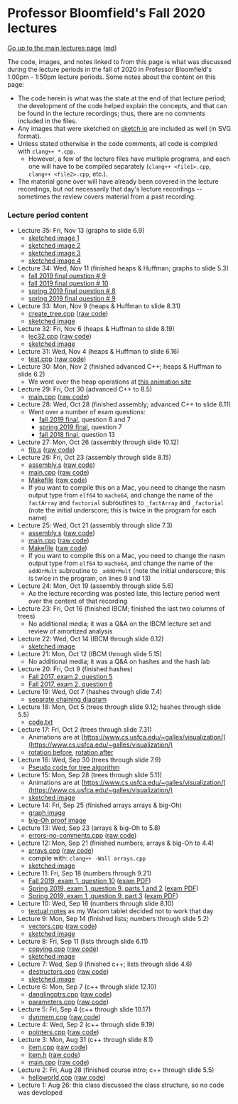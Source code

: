 Professor Bloomfield's Fall 2020 lectures
=========================================

[Go up to the main lectures page](../index.html) ([md](../index.md))

The code, images, and notes linked to from this page is what was discussed during the lecture periods in the fall of 2020 in Professor Bloomfield's 1:00pm - 1:50pm lecture periods.  Some notes about the content on this page:

- The code herein is what was the state at the end of that lecture period; the development of the code helped explain the concepts, and that can be found in the lecture recordings; thus, there are no comments included in the files.
- Any images that were sketched on [sketch.io](https://sketch.io/sketchpad/) are included as well (in SVG format).
- Unless stated otherwise in the code comments, all code is compiled with `clang++ *.cpp`.
    - However, a few of the lecture files have multiple programs, and each one will have to be compiled separately (`clang++ <file1>.cpp`, `clang++ <file2>.cpp`, etc.).
- The material gone over will have already been covered in the lecture recordings, but not necessarily that day's lecture recordings -- sometimes the review covers material from a past recording.

### Lecture period content

- Lecture 35: Fri, Nov 13 (graphs to slide 6.9)
    - [sketched image 1](lec35/lec35-1.svg)
    - [sketched image 2](lec35/lec35-2.svg)
    - [sketched image 3](lec35/lec35-3.svg)
    - [sketched image 4](lec35/lec35-4.svg)
- Lecture 34: Wed, Nov 11 (finished heaps & Huffman; graphs to slide 5.3)
    - [fall 2019 final question # 9](lec34/f19-final-q9.svg)
    - [fall 2019 final question # 10](lec34/f19-final-q10.svg)
    - [spring 2019 final question # 8](lec34/s19-final-q8.svg)
    - [spring 2019 final question # 9](lec34/s19-final-q9.svg)
- Lecture 33: Mon, Nov 9 (heaps & Huffman to slide 8.31)
    - [create_tree.cpp](lec33/create_tree.cpp.html) ([raw code](lec33/create_tree.cpp))
    - [sketched image](lec33/lec33.svg)
- Lecture 32: Fri, Nov 6 (heaps & Huffman to slide 8.19)
    - [lec32.cpp](lec32/lec32.cpp.html) ([raw code](lec32/lec32.cpp))
    - [sketched image](lec32/lec32.svg)
- Lecture 31: Wed, Nov 4 (heaps & Huffman to slide 6.16)
    - [test.cpp](lec31/test.cpp.html) ([raw code](lec31/test.cpp))
- Lecture 30: Mon, Nov 2 (finished advanced C++; heaps & Huffman to slide 6.2)
    - We went over the heap operations at [this animation site](https://www.cs.usfca.edu/~galles/visualization/Heap.html)
- Lecture 29: Fri, Oct 30 (advanced C++ to 8.5) 
    - [main.cpp](lec29/main.cpp.html) ([raw code](lec29/main.cpp))
- Lecture 28: Wed, Oct 28 (finished assembly; advanced C++ to slide 6.11)
    - Went over a number of exam questions:
        - [fall 2019 final](https://uva-cs.github.io/pdr/exams/final-f19.pdf), question 6 and 7
	    - [spring 2019 final](https://uva-cs.github.io/pdr/exams/final-s19.pdf), question 7
        - [fall 2018 final](https://uva-cs.github.io/pdr/exams/final-f18.pdf), question 13
- Lecture 27: Mon, Oct 26 (assembly through slide 10.12)
    - [fib.s](lec27/fib.s.html) ([raw code](lec27/fib.s))
- Lecture 26: Fri, Oct 23 (assembly through slide 8.15)
    - [assembly.s](lec26/assembly.s.html) ([raw code](lec26/assembly.s))
    - [main.cpp](lec26/main.cpp.html) ([raw code](lec26/main.cpp))
    - [Makefile](lec26/Makefile.html) ([raw code](lec26/Makefile))
	- If you want to compile this on a Mac, you need to change the nasm output type from `elf64` to `macho64`, and change the name of the `factArray` and `factorial` subroutines to `_factArray` and `_factorial` (note the initial underscore; this is twice in the program for each name)
- Lecture 25: Wed, Oct 21 (assembly through slide 7.3)
	- [assembly.s](lec25/assembly.s.html) ([raw code](lec25/assembly.s))
	- [main.cpp](lec25/main.cpp.html) ([raw code](lec25/main.cpp))
	- [Makefile](lec25/Makefile.html) ([raw code](lec25/Makefile))
	- If you want to compile this on a Mac, you need to change the nasm output type from `elf64` to `macho64`, and change the name of the `addOrMult` subroutine to `_addOrMult` (note the initial underscore; this is twice in the program, on lines 9 and 13)
- Lecture 24: Mon, Oct 19 (assembly through slide 5.6)
    - As the lecture recording was posted late, this lecture period went over the content of that recording
- Lecture 23: Fri, Oct 16 (finished IBCM; finished the last two columns of trees)
	- No additional media; it was a Q&A on the IBCM lecture set and review of amortized analysis
- Lecture 22: Wed, Oct 14 (IBCM through slide 6.12)
    - [sketched image](lec22/lec22.svg)
- Lecture 21: Mon, Oct 12 (IBCM through slide 5.15)
	- No additional media; it was a Q&A on hashes and the hash lab
- Lecture 20: Fri, Oct 9 (finished hashes)
	- [Fall 2017, exam 2, question 5](lec20/f17-ex2-q5.svg)
    - [Fall 2017, exam 2, question 6](lec20/f17-ex2-q6.svg)
- Lecture 19: Wed, Oct 7 (hashes through slide 7.4)
    - [separate chaining diagram](lec19/lec19.svg)
- Lecture 18: Mon, Oct 5 (trees through slide 9.12; hashes through slide 5.5)
    - [code.txt](lec18/code.txt)
- Lecture 17: Fri, Oct 2 (trees through slide 7.31)
    - Animations are at [https://www.cs.usfca.edu/~galles/visualization/](https://www.cs.usfca.edu/~galles/visualization/)
    - [rotation before](lec17/after.svg), [rotation after](lec17/before.svg)
- Lecture 16: Wed, Sep 30 (trees through slide 7.9)
    - [Pseudo code for tree algorithm](lec16/pseudo-code.txt)
- Lecture 15: Mon, Sep 28 (trees through slide 5.11)
    - Animations are at [https://www.cs.usfca.edu/~galles/visualization/](https://www.cs.usfca.edu/~galles/visualization/)
    - [sketched image](lec15/lec15.svg)
- Lecture 14: Fri, Sep 25 (finished arrays arrays & big-Oh)
    - [graph image](lec14/img1.svg)
    - [big-Oh proof image](lec14/img2.svg)
- Lecture 13: Wed, Sep 23 (arrays & big-Oh to 5.8)
    - [errors-no-comments.cpp](lec13/errors-no-comments.cpp.html) ([raw code](lec13/errors-no-comments.cpp))
- Lecture 12: Mon, Sep 21 (finished numbers, arrays & big-Oh to 4.4)
    - [arrays.cpp](lec12/arrays.cpp.html) ([raw code](lec12/arrays.cpp))
	- compile with: `clang++ -Wall arrays.cpp`
    - [sketched image](lec12/lec12.svg)
- Lecture 11: Fri, Sep 18 (numbers through 9.21)
    - [Fall 2019, exam 1, question 10](lec11/img1.svg) ([exam PDF](../../../exams/exam1-f19.pdf))
    - [Spring 2019, exam 1, question 9, parts 1 and 2](lec11/img2.svg) ([exam PDF](../../../exams/exam1-s19.pdf))
    - [Spring 2019, exam 1, question 9, part 3](lec11/img3.svg) ([exam PDF](../../../exams/exam1-s19.pdf))
- Lecture 10: Wed, Sep 16 (numbers through slide 8.10)
    - [textual notes](lec10/notes.txt) as my Wacom tablet decided not to work that day
- Lecture 9: Mon, Sep 14 (finished lists; numbers through slide 5.2)
    - [vectors.cpp](lec09/vectors.cpp.html) ([raw code](lec09/vectors.cpp))
    - [sketched image](lec09/lec09.svg)
- Lecture 8: Fri, Sep 11 (lists through slide 6.11)
    - [copying.cpp](lec08/copying.cpp.html) ([raw code](lec08/copying.cpp))
    - [sketched image](lec08/lec08.svg)
- Lecture 7: Wed, Sep 9 (finished c++; lists through slide 4.6)
    - [destructors.cpp](lec07/destructors.cpp.html) ([raw code](lec07/destructors.cpp))
    - [sketched image](lec07/lec07.svg)
- Lecture 6: Mon, Sep 7 (c++ through slide 12.10)
    - [danglingptrs.cpp](lec06/danglingptrs.cpp.html) ([raw code](lec06/danglingptrs.cpp))
    - [parameters.cpp](lec06/parameters.cpp.html) ([raw code](lec06/parameters.cpp))
- Lecture 5: Fri, Sep 4 (c++ through slide 10.17)
    - [dynmem.cpp](lec05/dynmem.cpp.html) ([raw code](lec05/dynmem.cpp))
- Lecture 4: Wed, Sep 2 (c++ through slide 9.19)
    - [pointers.cpp](lec04/pointers.cpp.html) ([raw code](lec04/pointers.cpp))
- Lecture 3: Mon, Aug 31 (c++ through slide 8.1)
    - [item.cpp](lec03/item.cpp.html) ([raw code](lec03/item.cpp))
    - [item.h](lec03/item.h.html) ([raw code](lec03/item.h))
    - [main.cpp](lec03/main.cpp.html) ([raw code](lec03/main.cpp))
- Lecture 2: Fri, Aug 28 (finished course intro; c++ through slide 5.5)
    - [helloworld.cpp](lec02/helloworld.cpp.html) ([raw code](lec02/helloworld.cpp))
- Lecture 1: Aug 26: this class discussed the class structure, so no code was developed
